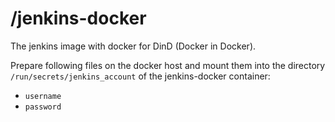 # /jenkins-docker

The jenkins image with docker for DinD (Docker in Docker).

Prepare following files on the docker host and mount them into the directory `/run/secrets/jenkins_account` of the jenkins-docker container:

- `username`
- `password`
